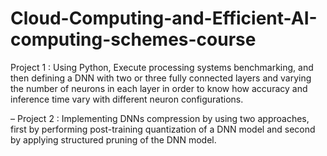 # Cloud-Computing-and-Efficient-AI-computing-schemes-course

Project 1 : Using Python, Execute processing systems benchmarking, and then defining a DNN with two or three
fully connected layers and varying the number of neurons in each layer in order to know how accuracy and
inference time vary with different neuron configurations.

– Project 2 : Implementing DNNs compression by using two approaches, first by performing post-training quantization
of a DNN model and second by applying structured pruning of the DNN model.
